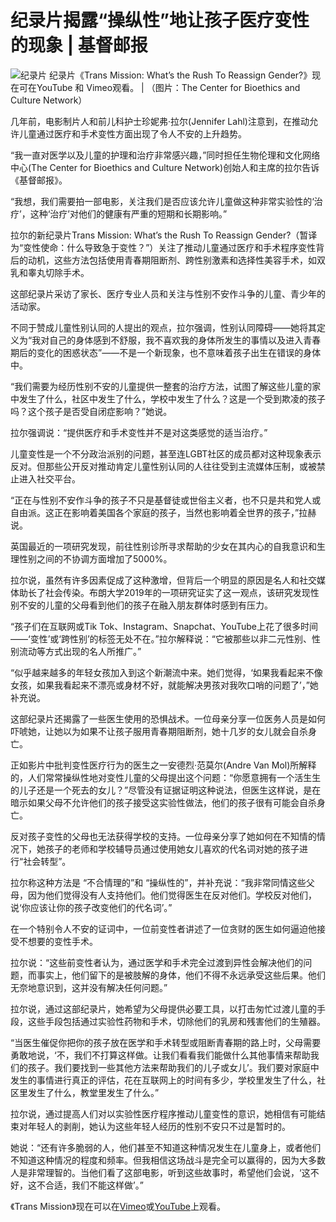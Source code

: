 # 纪录片揭露“操纵性”地让孩子医疗变性的现象 | 基督邮报

![纪录片](https://cdn-chinese.christianpost.com/files/cache/image/1/43/14367_w_935_530.jpg)
纪录片《Trans Mission: What’s the Rush To Reassign Gender?》现在可在YouTube 和 Vimeo观看。 | （图片：The Center for Bioethics and Culture Network）

几年前，电影制片人和前儿科护士珍妮弗·拉尔(Jennifer Lahl)注意到，在推动允许儿童通过医疗和手术变性方面出现了令人不安的上升趋势。

“我一直对医学以及儿童的护理和治疗非常感兴趣，”同时担任生物伦理和文化网络中心(The Center for Bioethics and Culture Network)创始人和主席的拉尔告诉《基督邮报》。

“我想，我们需要拍一部电影，关注我们是否应该允许儿童做这种非常实验性的‘治疗’，这种‘治疗’对他们的健康有严重的短期和长期影响。”

拉尔的新纪录片Trans Mission: What’s the Rush To Reassign Gender?（暂译为“变性使命：什么导致急于变性？”）关注了推动儿童通过医疗和手术程序变性背后的动机，这些方法包括使用青春期阻断剂、跨性别激素和选择性美容手术，如双乳和睾丸切除手术。

这部纪录片采访了家长、医疗专业人员和关注与性别不安作斗争的儿童、青少年的活动家。

不同于赞成儿童性别认同的人提出的观点，拉尔强调，性别认同障碍——她将其定义为“我对自己的身体感到不舒服，我不喜欢我的身体所发生的事情以及进入青春期后的变化的困惑状态”——不是一个新现象，也不意味着孩子出生在错误的身体中。

“我们需要为经历性别不安的儿童提供一整套的治疗方法，试图了解这些儿童的家中发生了什么，社区中发生了什么，学校中发生了什么？这是一个受到欺凌的孩子吗？这个孩子是否受自闭症影响？”她说。

拉尔强调说：“提供医疗和手术变性并不是对这类感觉的适当治疗。”

儿童变性是一个不分政治派别的问题，甚至连LGBT社区的成员都对这种现象表示反对。但那些公开反对推动肯定儿童性别认同的人往往受到主流媒体压制，或被禁止进入社交平台。

“正在与性别不安作斗争的孩子不只是基督徒或世俗主义者，也不只是共和党人或自由派。这正在影响着美国各个家庭的孩子，当然也影响着全世界的孩子，”拉赫说。

英国最近的一项研究发现，前往性别诊所寻求帮助的少女在其内心的自我意识和生理性别之间的不协调方面增加了5000%。

拉尔说，虽然有许多因素促成了这种激增，但背后一个明显的原因是名人和社交媒体助长了社会传染。布朗大学2019年的一项研究证实了这一观点，该研究发现性别不安的儿童的父母看到他们的孩子在融入朋友群体时感到有压力。

“孩子们在互联网或Tik Tok、Instagram、Snapchat、YouTube上花了很多时间——‘变性’或‘跨性别’的标签无处不在。”拉尔解释说：“它被那些以非二元性别、性别流动等方式出现的名人所推广。”

“似乎越来越多的年轻女孩加入到这个新潮流中来。她们觉得，‘如果我看起来不像女孩，如果我看起来不漂亮或身材不好，就能解决男孩对我吹口哨的问题了’，”她补充说。

这部纪录片还揭露了一些医生使用的恐惧战术。一位母亲分享一位医务人员是如何吓唬她，让她以为如果不让孩子服用青春期阻断剂，她十几岁的女儿就会自杀身亡。

正如影片中批判变性医疗行为的医生之一安德烈·范莫尔(Andre Van Mol)所解释的，人们常常操纵性地对变性儿童的父母提出这个问题：“你愿意拥有一个活生生的儿子还是一个死去的女儿？”尽管没有证据证明这种说法，但医生这样说，是在暗示如果父母不允许他们的孩子接受这实验性做法，他们的孩子很有可能会自杀身亡。

反对孩子变性的父母也无法获得学校的支持。一位母亲分享了她如何在不知情的情况下，她孩子的老师和学校辅导员通过使用她女儿喜欢的代名词对她的孩子进行“社会转型”。

拉尔称这种方法是 “不合情理的”和 “操纵性的”，并补充说：“我非常同情这些父母，因为他们觉得没有人支持他们。他们觉得医生在反对他们。学校反对他们，说‘你应该让你的孩子改变他们的代名词’。”

在一个特别令人不安的证词中，一位前变性者讲述了一位贪财的医生如何逼迫他接受不想要的变性手术。

拉尔说：“这些前变性者认为，通过医学和手术完全过渡到异性会解决他们的问题，而事实上，他们留下的是被肢解的身体，他们不得不永远承受这些后果。他们无奈地意识到，这并没有解决任何问题。”

拉尔说，通过这部纪录片，她希望为父母提供必要工具，以打击匆忙过渡儿童的手段，这些手段包括通过实验性药物和手术，切除他们的乳房和残害他们的生殖器。

“当医生催促你把你的孩子放在医学和手术转型或阻断青春期的路上时，父母需要勇敢地说，‘不，我们不打算这样做。让我们看看我们能做什么其他事情来帮助我们的孩子。我们要找到一些其他方法来帮助我们的儿子或女儿’。我们要对家庭中发生的事情进行真正的评估，花在互联网上的时间有多少，学校里发生了什么，社区里发生了什么，教堂里发生了什么。”

拉尔说，通过提高人们对以实验性医疗程序推动儿童变性的意识，她相信有可能结束对年轻人的剥削，她认为这些年轻人经历的性别不安只不过是暂时的。

她说：“还有许多脆弱的人，他们甚至不知道这种情况发生在儿童身上，或者他们不知道这种情况的程度和频率。但我相信这场战斗是完全可以赢得的，因为大多数人是非常理智的。当他们看了这部电影，听到这些故事时，希望他们会说，‘这不好，这不合适，我们不能这样做’。”

《Trans Mission》现在可以在[Vimeo](https://vimeo.com/560079655)或[YouTube](https://www.youtube.com/watch?v=rUeqEoARKOA)上观看。